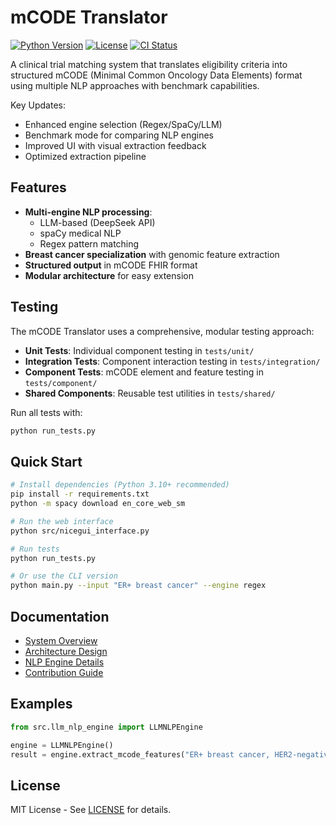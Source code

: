 # mCODE Translator

[![Python Version](https://img.shields.io/badge/python-3.9+-blue.svg)](https://www.python.org/downloads/)
[![License](https://img.shields.io/badge/license-MIT-green.svg)](LICENSE)
[![CI Status](https://github.com/yourusername/mcode-translator/actions/workflows/python-app.yml/badge.svg)](https://github.com/yourusername/mcode-translator/actions)

A clinical trial matching system that translates eligibility criteria into structured mCODE (Minimal Common Oncology Data Elements) format using multiple NLP approaches with benchmark capabilities.

Key Updates:
- Enhanced engine selection (Regex/SpaCy/LLM)
- Benchmark mode for comparing NLP engines
- Improved UI with visual extraction feedback
- Optimized extraction pipeline

## Features

- **Multi-engine NLP processing**:
  - LLM-based (DeepSeek API)
  - spaCy medical NLP
  - Regex pattern matching
- **Breast cancer specialization** with genomic feature extraction
- **Structured output** in mCODE FHIR format
- **Modular architecture** for easy extension

## Testing

The mCODE Translator uses a comprehensive, modular testing approach:

- **Unit Tests**: Individual component testing in `tests/unit/`
- **Integration Tests**: Component interaction testing in `tests/integration/`
- **Component Tests**: mCODE element and feature testing in `tests/component/`
- **Shared Components**: Reusable test utilities in `tests/shared/`

Run all tests with:
```bash
python run_tests.py
```

## Quick Start

```bash
# Install dependencies (Python 3.10+ recommended)
pip install -r requirements.txt
python -m spacy download en_core_web_sm

# Run the web interface
python src/nicegui_interface.py

# Run tests
python run_tests.py

# Or use the CLI version
python main.py --input "ER+ breast cancer" --engine regex
```

## Documentation

- [System Overview](docs/architecture/system_documentation.md)
- [Architecture Design](docs/architecture/mcode_translator_summary.md)
- [NLP Engine Details](docs/components/nlp_criteria_parsing_design.md)
- [Contribution Guide](CONTRIBUTING.md)

## Examples

```python
from src.llm_nlp_engine import LLMNLPEngine

engine = LLMNLPEngine()
result = engine.extract_mcode_features("ER+ breast cancer, HER2-negative")
```

## License

MIT License - See [LICENSE](LICENSE) for details.